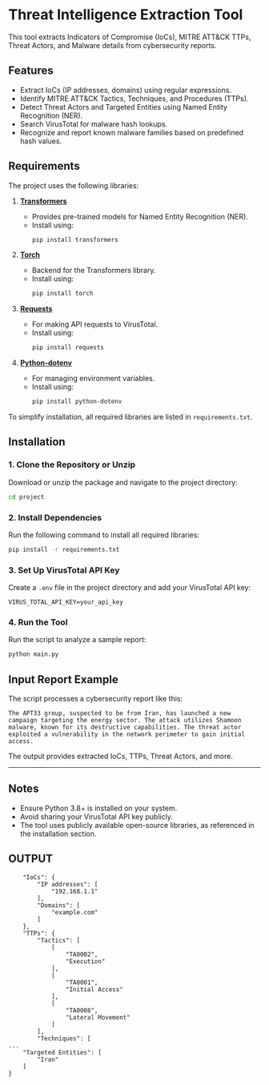 # Threat Intelligence Extraction Tool

This tool extracts Indicators of Compromise (IoCs), MITRE ATT&CK TTPs, Threat Actors, and Malware details from cybersecurity reports.

## Features

- Extract IoCs (IP addresses, domains) using regular expressions.
- Identify MITRE ATT&CK Tactics, Techniques, and Procedures (TTPs).
- Detect Threat Actors and Targeted Entities using Named Entity Recognition (NER).
- Search VirusTotal for malware hash lookups.
- Recognize and report known malware families based on predefined hash values.

## Requirements

The project uses the following libraries:

1. **[Transformers](https://huggingface.co/docs/transformers/index)**

   - Provides pre-trained models for Named Entity Recognition (NER).
   - Install using:
     ```bash
     pip install transformers
     ```

2. **[Torch](https://pytorch.org/)**

   - Backend for the Transformers library.
   - Install using:
     ```bash
     pip install torch
     ```

3. **[Requests](https://docs.python-requests.org/)**

   - For making API requests to VirusTotal.
   - Install using:
     ```bash
     pip install requests
     ```

4. **[Python-dotenv](https://pypi.org/project/python-dotenv/)**
   - For managing environment variables.
   - Install using:
     ```bash
     pip install python-dotenv
     ```

To simplify installation, all required libraries are listed in `requirements.txt`.

## Installation

### 1. Clone the Repository or Unzip

Download or unzip the package and navigate to the project directory:

```bash
cd project
```

### 2. Install Dependencies

Run the following command to install all required libraries:

```bash
pip install -r requirements.txt
```

### 3. Set Up VirusTotal API Key

Create a `.env` file in the project directory and add your VirusTotal API key:

```plaintext
VIRUS_TOTAL_API_KEY=your_api_key
```

### 4. Run the Tool

Run the script to analyze a sample report:

```bash
python main.py
```

## Input Report Example

The script processes a cybersecurity report like this:

```plaintext
The APT33 group, suspected to be from Iran, has launched a new campaign targeting the energy sector. The attack utilizes Shamoon malware, known for its destructive capabilities. The threat actor exploited a vulnerability in the network perimeter to gain initial access.
```

The output provides extracted IoCs, TTPs, Threat Actors, and more.

---

## Notes

- Ensure Python 3.8+ is installed on your system.
- Avoid sharing your VirusTotal API key publicly.
- The tool uses publicly available open-source libraries, as referenced in the installation section.

## OUTPUT

```
    "IoCs": {
        "IP addresses": [
            "192.168.1.1"
        ],
        "Domains": [
            "example.com"
        ]
    },
    "TTPs": {
        "Tactics": [
            [
                "TA0002",
                "Execution"
            ],
            [
                "TA0001",
                "Initial Access"
            ],
            [
                "TA0008",
                "Lateral Movement"
            ]
        ],
        "Techniques": [
...
    "Targeted Entities": [
        "Iran"
    ]
}
```
